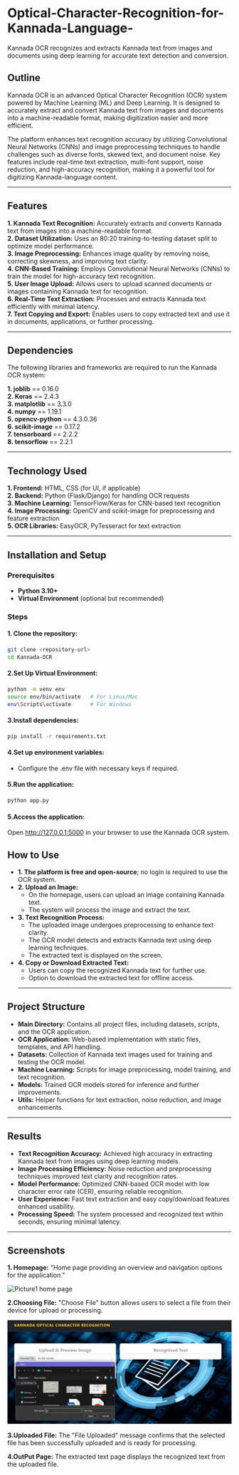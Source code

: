 # Optical-Character-Recognition-for-Kannada-Language-
Kannada OCR recognizes and extracts Kannada text from images and documents using deep learning for accurate text detection and conversion.

## Outline 
Kannada OCR is an advanced Optical Character Recognition (OCR) system powered by Machine Learning (ML) and Deep Learning. It is designed to accurately extract and convert Kannada text from images and documents into a machine-readable format, making digitization easier and more efficient.

The platform enhances text recognition accuracy by utilizing Convolutional Neural Networks (CNNs) and image preprocessing techniques to handle challenges such as diverse fonts, skewed text, and document noise. Key features include real-time text extraction, multi-font support, noise reduction, and high-accuracy recognition, making it a powerful tool for digitizing Kannada-language content.

---

## Features  

 **1. Kannada Text Recognition:** Accurately extracts and converts Kannada text from images into a machine-readable format.  
 **2. Dataset Utilization:** Uses an 80:20 training-to-testing dataset split to optimize model performance.  
 **3. Image Preprocessing:** Enhances image quality by removing noise, correcting skewness, and improving text clarity.  
 **4. CNN-Based Training:** Employs Convolutional Neural Networks (CNNs) to train the model for high-accuracy text recognition.  
 **5. User Image Upload:** Allows users to upload scanned documents or images containing Kannada text for recognition.  
 **6. Real-Time Text Extraction:** Processes and extracts Kannada text efficiently with minimal latency.  
 **7. Text Copying and Export:** Enables users to copy extracted text and use it in documents, applications, or further processing. 

 ---

 ## Dependencies  

The following libraries and frameworks are required to run the Kannada OCR system:  

  **1. joblib** == 0.16.0  
  **2. Keras** == 2.4.3  
  **3. matplotlib** == 3.3.0  
  **4. numpy** == 1.19.1  
  **5. opencv-python** == 4.3.0.36  
  **6. scikit-image** == 0.17.2  
  **7. tensorboard** == 2.2.2  
  **8. tensorflow** == 2.2.1  

  ---
  ## Technology Used  

  **1. Frontend:** HTML, CSS (for UI, if applicable)  
  **2. Backend:** Python (Flask/Django) for handling OCR requests  
  **3. Machine Learning:** TensorFlow/Keras for CNN-based text recognition  
  **4. Image Processing:** OpenCV and scikit-image for preprocessing and feature extraction  
  **5. OCR Libraries:** EasyOCR, PyTesseract for text extraction  

  ---

  ## Installation and Setup  

### Prerequisites  
* **Python 3.10+**  
* **Virtual Environment** (optional but recommended)  

### Steps  

#### 1. Clone the repository:  
```bash
git clone <repository-url>  
cd Kannada-OCR
``` 
#### 2.Set Up Virtual Environment:
   ```bash
python -m venv env  
source env/bin/activate   # For Linux/Mac  
env\Scripts\activate      # For Windows
 ```
#### 3.Install dependencies:
   ```bash
pip install -r requirements.txt
 ```
#### 4.Set up environment variables:  
- Configure the .env file with necessary keys if required.
#### 5.Run the application:
   ```bash
python app.py
 ```
#### 5.Access the application:
Open http://127.0.0.1:5000 in your browser to use the Kannada OCR system.

 ## How to Use  

* **1. The platform is free and open-source**; no login is required to use the OCR system.  
* **2. Upload an Image:**  
   - On the homepage, users can upload an image containing Kannada text.  
   - The system will process the image and extract the text.  
* **3. Text Recognition Process:**  
   - The uploaded image undergoes preprocessing to enhance text clarity.  
   - The OCR model detects and extracts Kannada text using deep learning techniques.  
   - The extracted text is displayed on the screen.  
* **4. Copy or Download Extracted Text:**  
   - Users can copy the recognized Kannada text for further use.  
   - Option to download the extracted text for offline access.  
  ---
## Project Structure  

* **Main Directory:** Contains all project files, including datasets, scripts, and the OCR application.  
* **OCR Application:** Web-based implementation with static files, templates, and API handling.  
* **Datasets:** Collection of Kannada text images used for training and testing the OCR model.  
* **Machine Learning:** Scripts for image preprocessing, model training, and text recognition.  
* **Models:** Trained OCR models stored for inference and further improvements.  
* **Utils:** Helper functions for text extraction, noise reduction, and image enhancements.  
 ---
 ## Results  

* **Text Recognition Accuracy:** Achieved high accuracy in extracting Kannada text from images using deep learning models.  
* **Image Processing Efficiency:** Noise reduction and preprocessing techniques improved text clarity and recognition rates.  
* **Model Performance:** Optimized CNN-based OCR model with low character error rate (CER), ensuring reliable recognition.  
* **User Experience:** Fast text extraction and easy copy/download features enhanced usability.  
* **Processing Speed:** The system processed and recognized text within seconds, ensuring minimal latency.
--- 

## Screenshots  

**1. Homepage:**  "Home page providing an overview and navigation options for the application."

![Picture1 home page](https://github.com/user-attachments/assets/799231fd-b009-477f-8f18-ff88f2690eba)

**2.Choosing File:** "Choose File" button allows users to select a file from their device for upload or processing.

![Picture2 upload image](https://github.com/Varun-S-Hatti/Optical-Character-Recognition-for-Kannada-Language-/blob/34ad5e9a4851feb2f2d8aff6cca42fda971d64c7/Screenshots/Picture%202%20choosing%20file.jpg)

**3.Uploaded File:** The "File Uploaded" message confirms that the selected file has been successfully uploaded and is ready for processing.

**4.OutPut Page:** The extracted text page displays the recognized text from the uploaded file.
